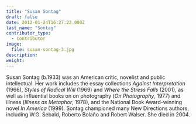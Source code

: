 ```yaml
---
title: "Susan Sontag"
draft: false
date: 2012-01-24T16:27:22.000Z
last_name: "Sontag"
contributor_type:
  - Contributor
image:
  file: susan-sontag-3.jpg
description:
weight:
---
```


Susan Sontag (b.1933) was an American critic, novelist and public intellectual. Her work includes the essay collections _Against Interpretation_ (1966), _Styles of Radical Will_ (1969) and _Where the Stress Falls_ (2001), as well as influential books on on photography (_On Photography_, 1977) and illness (_Illness as Metaphor_, 1978), and the National Book Award-winning novel _In America_ (1999). Sontag championed many New Directions authors, including W.G. Sebald, Roberto Bolaño and Robert Walser. She died in 2004.

